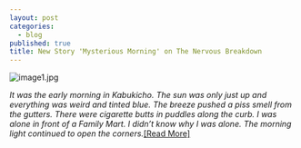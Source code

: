 ```yaml
---
layout: post
categories:
  - blog
published: true
title: New Story 'Mysterious Morning' on The Nervous Breakdown
---
```

![image1.jpg]({{site.baseurl}}/media/image1.jpg)


_It was the early morning in Kabukicho. The sun was only just up and everything was weird and tinted blue. The breeze pushed a piss smell from the gutters. There were cigarette butts in puddles along the curb. I was alone in front of a Family Mart. I didn’t know why I was alone. The morning light continued to open the corners._[[Read More]](http://thenervousbreakdown.com/?p=135831&preview=1&_ppp=ab6afb0064)
